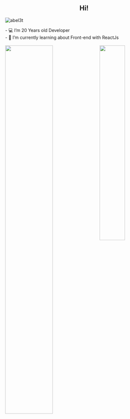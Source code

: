 <h2 align="Center">  Hi!</h3>
<p align="left"> <img src="https://komarev.com/ghpvc/?username=abel3t" alt="abel3t" /> </p>
<div>
    - 💻 I’m 20 Years old Developer<br/>
    - 🌱 I’m currently learning about Front-end with ReactJs
</div>
<br />

<img align="left" width="55%" src="https://github-readme-stats.vercel.app/api?username=abel3t&show_icons=true"/>
<img align='right' width="40%" src="https://github-readme-stats.vercel.app/api/top-langs?username=abel3t&layout=compact"/>
